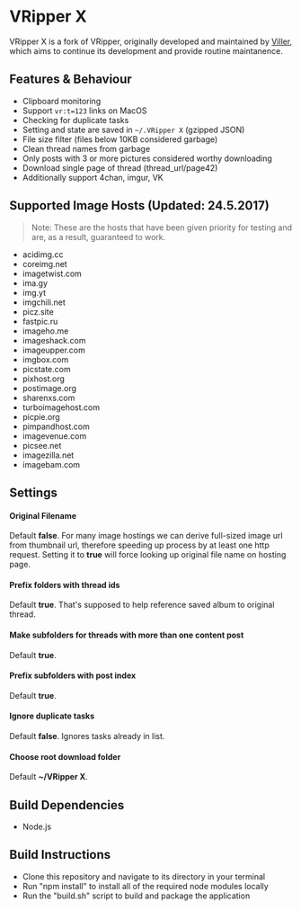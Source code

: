 # VRipper X
VRipper X is a fork of VRipper, originally developed and maintained by
[Viller](https://bitbucket.org/Viller/), which aims to continue its development
and provide routine maintanence.

## Features & Behaviour
 - Clipboard monitoring
 - Support `vr:t=123` links on MacOS
 - Checking for duplicate tasks
 - Setting and state are saved in `~/.VRipper X` (gzipped JSON)
 - File size filter (files below 10KB considered garbage)
 - Clean thread names from garbage
 - Only posts with 3 or more pictures considered worthy downloading
 - Download single page of thread (thread_url/page42)
 - Additionally support 4chan, imgur, VK

## Supported Image Hosts (Updated: 24.5.2017)
> Note: These are the hosts that have been given priority for testing and are, as a result, guaranteed to work.

 - acidimg.cc
 - coreimg.net
 - imagetwist.com
 - ima.gy
 - img.yt
 - imgchili.net
 - picz.site
 - fastpic.ru
 - imageho.me
 - imageshack.com
 - imageupper.com
 - imgbox.com
 - picstate.com
 - pixhost.org
 - postimage.org
 - sharenxs.com
 - turboimagehost.com
 - picpie.org
 - pimpandhost.com
 - imagevenue.com
 - picsee.net
 - imagezilla.net
 - imagebam.com

## Settings

#### Original Filename
Default **false**.
For many image hostings we can derive full-sized image url from thumbnail url,
therefore speeding up process by at least one http request.
Setting it to **true** will force looking up original file name on hosting page.

#### Prefix folders with thread ids
Default **true**. That's supposed to help reference saved album to original thread.

#### Make subfolders for threads with more than one content post
Default **true**.

#### Prefix subfolders with post index
Default **true**.

#### Ignore duplicate tasks
Default **false**.
Ignores tasks already in list.

#### Choose root download folder
Default **~/VRipper X**.

## Build Dependencies
 - Node.js

## Build Instructions
 - Clone this repository and navigate to its directory in your terminal
 - Run "npm install" to install all of the required node modules locally
 - Run the "build.sh" script to build and package the application
